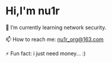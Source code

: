 # Hi,I'm nu1r

🌱 I’m currently learning network security.

📫 How to reach me: nu1r_org@163.com

⚡ Fun fact: i just need money... :)
